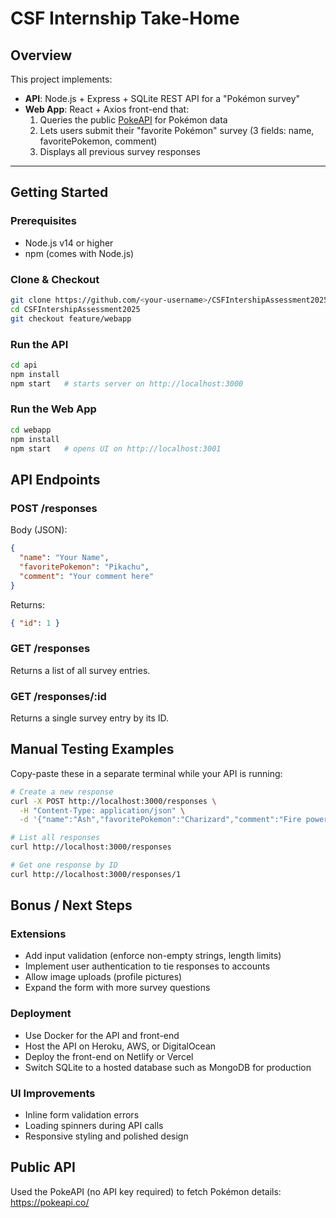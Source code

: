 # CSF Internship Take-Home

## Overview
This project implements:

- **API**: Node.js + Express + SQLite REST API for a "Pokémon survey"  
- **Web App**: React + Axios front-end that:  
  1. Queries the public [PokeAPI](https://pokeapi.co/) for Pokémon data  
  2. Lets users submit their "favorite Pokémon" survey (3 fields: name, favoritePokemon, comment)  
  3. Displays all previous survey responses  

---

## Getting Started

### Prerequisites
- Node.js v14 or higher  
- npm (comes with Node.js)

### Clone & Checkout
```bash
git clone https://github.com/<your-username>/CSFIntershipAssessment2025.git
cd CSFIntershipAssessment2025
git checkout feature/webapp
```

### Run the API
```bash
cd api
npm install
npm start   # starts server on http://localhost:3000
```

### Run the Web App
```bash
cd webapp
npm install
npm start   # opens UI on http://localhost:3001
```

## API Endpoints

### POST /responses

Body (JSON):
```json
{
  "name": "Your Name",
  "favoritePokemon": "Pikachu",
  "comment": "Your comment here"
}
```

Returns:
```json
{ "id": 1 }
```

### GET /responses
Returns a list of all survey entries.

### GET /responses/:id
Returns a single survey entry by its ID.

## Manual Testing Examples
Copy-paste these in a separate terminal while your API is running:

```bash
# Create a new response
curl -X POST http://localhost:3000/responses \
  -H "Content-Type: application/json" \
  -d '{"name":"Ash","favoritePokemon":"Charizard","comment":"Fire power!"}'

# List all responses
curl http://localhost:3000/responses

# Get one response by ID
curl http://localhost:3000/responses/1
```

## Bonus / Next Steps

### Extensions
- Add input validation (enforce non-empty strings, length limits)
- Implement user authentication to tie responses to accounts
- Allow image uploads (profile pictures)
- Expand the form with more survey questions

### Deployment
- Use Docker for the API and front-end
- Host the API on Heroku, AWS, or DigitalOcean
- Deploy the front-end on Netlify or Vercel
- Switch SQLite to a hosted database such as MongoDB for production

### UI Improvements
- Inline form validation errors
- Loading spinners during API calls
- Responsive styling and polished design

## Public API
Used the PokeAPI (no API key required) to fetch Pokémon details:
https://pokeapi.co/